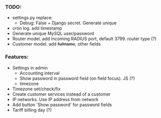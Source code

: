 ### TODO:

- settings.py
  replace:
  - Debug: False + Django secret. Generate unique
- cron log. add timestamp
- Generate unique MySQL user/password
- Router model. add incoming RADIUS port, default 3799. router type (?)
- Customer model. add ~~fullname~~, other fields

### Features:

- Settings in admin
  - Accounting interval
  - Show password in password field (on field focus). JS (?)
  - timezone
- Timezone set/check/fix
- Create customer services instead of a customer
- IP networks. Use IP address from network
- Add button 'Show password' for password fields
- Tariff billing day (?)
